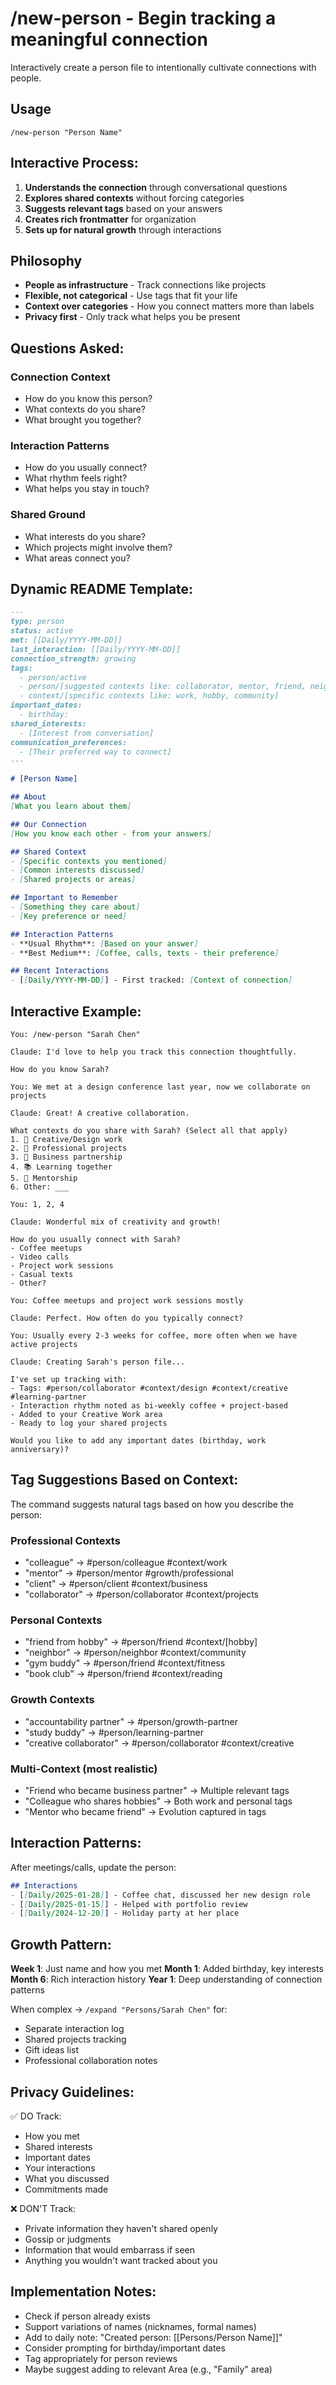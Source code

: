 # /new-person - Begin tracking a meaningful connection

Interactively create a person file to intentionally cultivate connections with people.

## Usage
```
/new-person "Person Name"
```

## Interactive Process:

1. **Understands the connection** through conversational questions
2. **Explores shared contexts** without forcing categories
3. **Suggests relevant tags** based on your answers
4. **Creates rich frontmatter** for organization
5. **Sets up for natural growth** through interactions

## Philosophy
- **People as infrastructure** - Track connections like projects
- **Flexible, not categorical** - Use tags that fit your life
- **Context over categories** - How you connect matters more than labels
- **Privacy first** - Only track what helps you be present

## Questions Asked:

### Connection Context
- How do you know this person?
- What contexts do you share?
- What brought you together?

### Interaction Patterns
- How do you usually connect?
- What rhythm feels right?
- What helps you stay in touch?

### Shared Ground
- What interests do you share?
- Which projects might involve them?
- What areas connect you?

## Dynamic README Template:

```markdown
---
type: person
status: active
met: [[Daily/YYYY-MM-DD]]
last_interaction: [[Daily/YYYY-MM-DD]]
connection_strength: growing
tags:
  - person/active
  - person/[suggested contexts like: collaborator, mentor, friend, neighbor]
  - context/[specific contexts like: work, hobby, community]
important_dates:
  - birthday: 
shared_interests:
  - [Interest from conversation]
communication_preferences:
  - [Their preferred way to connect]
---

# [Person Name]

## About
[What you learn about them]

## Our Connection
[How you know each other - from your answers]

## Shared Context
- [Specific contexts you mentioned]
- [Common interests discussed]
- [Shared projects or areas]

## Important to Remember
- [Something they care about]
- [Key preference or need]

## Interaction Patterns
- **Usual Rhythm**: [Based on your answer]
- **Best Medium**: [Coffee, calls, texts - their preference]

## Recent Interactions
- [[Daily/YYYY-MM-DD]] - First tracked: [Context of connection]
```

## Interactive Example:

```
You: /new-person "Sarah Chen"

Claude: I'd love to help you track this connection thoughtfully.

How do you know Sarah?

You: We met at a design conference last year, now we collaborate on projects

Claude: Great! A creative collaboration. 

What contexts do you share with Sarah? (Select all that apply)
1. 🎨 Creative/Design work
2. 💼 Professional projects  
3. 🤝 Business partnership
4. 📚 Learning together
5. 🌟 Mentorship
6. Other: ___

You: 1, 2, 4

Claude: Wonderful mix of creativity and growth!

How do you usually connect with Sarah?
- Coffee meetups
- Video calls
- Project work sessions
- Casual texts
- Other?

You: Coffee meetups and project work sessions mostly

Claude: Perfect. How often do you typically connect?

You: Usually every 2-3 weeks for coffee, more often when we have active projects

Claude: Creating Sarah's person file...

I've set up tracking with:
- Tags: #person/collaborator #context/design #context/creative #learning-partner
- Interaction rhythm noted as bi-weekly coffee + project-based
- Added to your Creative Work area
- Ready to log your shared projects

Would you like to add any important dates (birthday, work anniversary)?
```

## Tag Suggestions Based on Context:

The command suggests natural tags based on how you describe the person:

### Professional Contexts
- "colleague" → #person/colleague #context/work
- "mentor" → #person/mentor #growth/professional
- "client" → #person/client #context/business
- "collaborator" → #person/collaborator #context/projects

### Personal Contexts  
- "friend from hobby" → #person/friend #context/[hobby]
- "neighbor" → #person/neighbor #context/community
- "gym buddy" → #person/friend #context/fitness
- "book club" → #person/friend #context/reading

### Growth Contexts
- "accountability partner" → #person/growth-partner
- "study buddy" → #person/learning-partner
- "creative collaborator" → #person/collaborator #context/creative

### Multi-Context (most realistic)
- "Friend who became business partner" → Multiple relevant tags
- "Colleague who shares hobbies" → Both work and personal tags
- "Mentor who became friend" → Evolution captured in tags

## Interaction Patterns:

After meetings/calls, update the person:
```markdown
## Interactions
- [[Daily/2025-01-28]] - Coffee chat, discussed her new design role
- [[Daily/2025-01-15]] - Helped with portfolio review
- [[Daily/2024-12-20]] - Holiday party at her place
```

## Growth Pattern:

**Week 1**: Just name and how you met
**Month 1**: Added birthday, key interests
**Month 6**: Rich interaction history
**Year 1**: Deep understanding of connection patterns

When complex → `/expand "Persons/Sarah Chen"` for:
- Separate interaction log
- Shared projects tracking
- Gift ideas list
- Professional collaboration notes

## Privacy Guidelines:

✅ DO Track:
- How you met
- Shared interests
- Important dates
- Your interactions
- What you discussed
- Commitments made

❌ DON'T Track:
- Private information they haven't shared openly
- Gossip or judgments
- Information that would embarrass if seen
- Anything you wouldn't want tracked about you

## Implementation Notes:

- Check if person already exists
- Support variations of names (nicknames, formal names)
- Add to daily note: "Created person: [[Persons/Person Name]]"
- Consider prompting for birthday/important dates
- Tag appropriately for person reviews
- Maybe suggest adding to relevant Area (e.g., "Family" area)